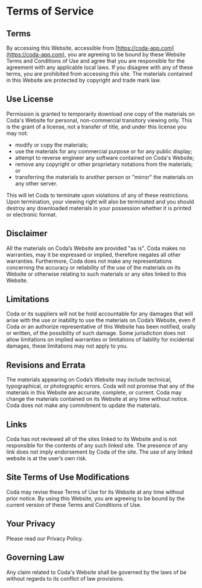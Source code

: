# Terms of Service

## Terms

By accessing this Website, accessible from [https://coda-app.com](https://coda-app.com), you are agreeing to be bound by these Website Terms and Conditions of Use and agree that you are responsible for the agreement with any applicable local laws. If you disagree with any of these terms, you are prohibited from accessing this site. The materials contained in this Website are protected by copyright and trade mark law.

## Use License

Permission is granted to temporarily download one copy of the materials on Coda's Website for personal, non-commercial transitory viewing only. This is the grant of a license, not a transfer of title, and under this license you may not:

*   modify or copy the materials;
*   use the materials for any commercial purpose or for any public display;
*   attempt to reverse engineer any software contained on Coda's Website;
*   remove any copyright or other proprietary notations from the materials; or
*   transferring the materials to another person or "mirror" the materials on any other server.

This will let Coda to terminate upon violations of any of these restrictions. Upon termination, your viewing right will also be terminated and you should destroy any downloaded materials in your possession whether it is printed or electronic format.

## Disclaimer

All the materials on Coda’s Website are provided "as is". Coda makes no warranties, may it be expressed or implied, therefore negates all other warranties. Furthermore, Coda does not make any representations concerning the accuracy or reliability of the use of the materials on its Website or otherwise relating to such materials or any sites linked to this Website.

## Limitations

Coda or its suppliers will not be hold accountable for any damages that will arise with the use or inability to use the materials on Coda’s Website, even if Coda or an authorize representative of this Website has been notified, orally or written, of the possibility of such damage. Some jurisdiction does not allow limitations on implied warranties or limitations of liability for incidental damages, these limitations may not apply to you.

## Revisions and Errata

The materials appearing on Coda’s Website may include technical, typographical, or photographic errors. Coda will not promise that any of the materials in this Website are accurate, complete, or current. Coda may change the materials contained on its Website at any time without notice. Coda does not make any commitment to update the materials.

## Links

Coda has not reviewed all of the sites linked to its Website and is not responsible for the contents of any such linked site. The presence of any link does not imply endorsement by Coda of the site. The use of any linked website is at the user’s own risk.

## Site Terms of Use Modifications

Coda may revise these Terms of Use for its Website at any time without prior notice. By using this Website, you are agreeing to be bound by the current version of these Terms and Conditions of Use.

## Your Privacy

Please read our Privacy Policy.

## Governing Law

Any claim related to Coda's Website shall be governed by the laws of be without regards to its conflict of law provisions.
